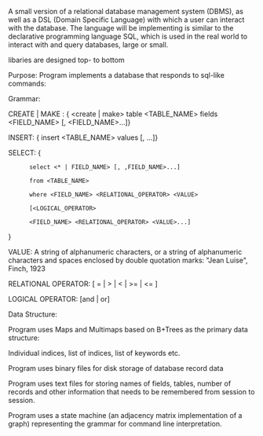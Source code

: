 A small version of a relational database management system (DBMS), as well as a DSL (Domain Specific Language) with which a user can interact with the database.
The language will be implementing is similar to the declarative programming language SQL, which is used in the real world to interact with and query databases,
large or small.

libaries are designed top- to bottom

Purpose:
Program implements a database that responds to sql-like commands:

Grammar:

CREATE | MAKE : {  <create | make> table <TABLE_NAME> fields <FIELD_NAME> [, <FIELD_NAME>...]}

INSERT: { insert <INTO> <TABLE_NAME> values <VALUE> [, <VALUE>...]}

SELECT: {  

          select <* | FIELD_NAME> [, ,FIELD_NAME>...]					
          
          from <TABLE_NAME>         
          
          where <FIELD_NAME> <RELATIONAL_OPERATOR> <VALUE>     
          
          [<LOGICAL_OPERATOR>   
          
          <FIELD_NAME> <RELATIONAL_OPERATOR> <VALUE>...]
          
}

VALUE: A string of alphanumeric characters, or a string of alphanumeric
 			characters and spaces enclosed by double quotation marks:
 			"Jean Luise", Finch, 1923
      
RELATIONAL OPERATOR: [ = | > | < | >= | <= ]

LOGICAL OPERATOR: [and | or]

Data Structure:

 

Program uses Maps and Multimaps based on B+Trees as the primary data structure:

Individual indices, list of indices, list of keywords etc.

Program uses binary files for disk storage of database record data

Program uses text files for storing names of fields, tables, number of records and other information that needs to be remembered from session to session.

Program uses a state machine (an adjacency matrix implementation of a graph) representing the grammar for command line interpretation.
